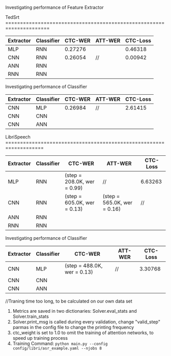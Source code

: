 Investigating performance of Feature Extractor

TedSrt =====================================================================


| Extractor | Classifier |CTC-WER|ATT-WER|CTC-Loss
|---------|-------------|-------|-----|---|
| MLP    | RNN|0.27276| |0.46318 |
| CNN  | RNN|0.26054|//|0.00942|
| ANN  | RNN| | |
| RNN   | RNN |


Investigating performance of Classifier

| Extractor | Classifier |CTC-WER|ATT-WER|CTC-Loss
|---------|-------------|-------|-----|---|
| CNN    | MLP|0.26984 |//| 2.61415  | 
| CNN  | CNN|
| CNN  | ANN|

LibriSpeech ===================================================================


| Extractor | Classifier |CTC-WER|ATT-WER|CTC-Loss
|---------|-------------|-------|-----|---|
| MLP    | RNN|(step = 208.0K, wer = 0.99)| //|6.63263 
| CNN  | RNN|(step = 605.0K, wer = 0.13)|(step = 565.0K, wer = 0.16)|//
| ANN  | RNN| | |
| RNN   | RNN |


Investigating performance of Classifier

| Extractor | Classifier |CTC-WER|ATT-WER|CTC-Loss
|---------|-------------|-------|-----|---|
| CNN    | MLP|(step = 488.0K, wer = 0.13)| //|3.30768| 
| CNN  | CNN|
| CNN  | ANN|

//Traning time too long, to be calculated on our own data set
1. Metrics are saved in two dictionaries: Solver.eval_stats and Solver.train_stats
2. Solver.print_msg is called during every validation, change "valid_step" parmas in the config file to change the printing frequency
3. ctc_weight is set to 1.0 to omit the training of attention networks, to speed up training process
4. Training Command: ```python main.py --config config/libri/asr_example.yaml --njobs 8``` 

